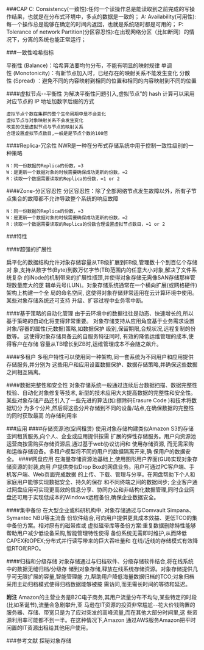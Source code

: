 
###CAP
C: Consistency(一致性):任何一个读操作总是能读取到之前完成的写操作结果，也就是在分布式环境中，多点的数据是一致的；
A: Availability(可用性):每一个操作总是能够在确定的时间内返回，也就是系统随时都是可用的；
P: Tolerance of network Partition(分区容忍性):在出现网络分区（比如断网）的情况下，分离的系统也能正常运行；

###一致性哈希指标

平衡性 (Balance)：哈希算法要均匀分布，不能有明显的映射规律
单调性 (Monotonicity)：有新节点加入时，已经存在的映射关系不能发生变化
分散性 (Spread) ：避免不同的内容映射到相同的位置和相同的内容映射到不同的位置


####虚拟节点--平衡性
为解决平衡性问题引入,虚拟节点”的 hash 计算可以采用对应节点的 IP 地址加数字后缀的方式

	虚拟节点个数在集群的整个生命周期中是不会变化
	虚拟节点与对象映射关系不会发生变化
	改变的仅是虚拟节点与节点的映射关系
	合理设置虚拟节点数目,一般是是节点个数的100倍

####Replica-冗余性
NWR是一种在分布式存储系统中用于控制一致性级别的一种策略

	N：同一份数据的Replica的份数，=3
	W：是更新一个数据对象的时候需要确保成功更新的份数，=2
	R：读取一个数据需要读取的Replica的份数，=1 or 2

####Zone-分区容忍性
分区容忍性：除了全部网络节点发生故障以外，所有子节点集合的故障都不允许导致整个系统的响应故障

	N：同一份数据的Replica的份数，=3
	W：是更新一个数据对象的时候需要确保成功更新的份数，=2
	R：读取一个数据需要读取的Replica的份数合理设置虚拟节点数目，=1 or 2


###特性

####超强的扩展性

扁平化的数据结构允许对象存储容量从TB级扩展到EB级,管理数十个到百亿个存储对
象,支持从数字节(Byte)到数万亿字节(TB)范围内的任意大小对象,解决了文件系统复杂
的iNode的机制带来的扩展性瓶颈,并使得对象存储无需像SAN存储那样管理数量庞大的逻
辑单元号(LUN)。对象存储系统通常在一个横向扩展(或网格硬件)架构上构建一个全
局的命名空间,
这使得对象存储非常适用在云计算环境中使用。
某些对象存储系统还可支持
升级、扩容过程中业务零中断。

####基于策略的自动化管理
由于云环境中的数据往往是动态、快速增长的,所以基于策略的自动化将变得非常重要。
对象存储支持从应用角度基于业务需求设置对象/容器的属性(元数据)策略,如数据保护
级别,保留期限,合规状况,远程复制的份数等。
这使得对象存储具备云的自服务特征同时, 有效的降低运维管理的成本,使得客户在存储
容量从TB增长到ZB时,运维管理成本不会随之飙升。

####多租户
多租户特性可以使用同一种架构,同一套系统为不同用户和应用提供存储服务,并分别为
这些用户和应用设置数据保护、数据存储策略,并确保这些数据之间相互隔离。

####数据完整性和安全性
对象存储系统一般通过连续后台数据扫描、数据完整性校验、自动化对象修复等技术,
新型的技术应用大大提高数据的完整性和安全性。
某些对象存储产品还引入了一些先进的算法(如:擦除码Erasure Code )和技术将数据切分
为多个分片,然后将这些分片存储到不同的设备/站点,在确保数据的完整性的同时获取最高
的存储利用率


###应用
####存储资源池(空间租赁)
使用对象存储构建类似Amazon S3的存储空间租赁服务,向个人、企业或应用提供按需
扩展的弹性存储服务。用户向资源池运营商按需购买存储资源后,通过基于web协议访问和
使用存储资源, 而无需采购和运维存储设备。多租户模型将不同的用户的数据隔离开来,确
保用户的数据安全。
####网盘应用
在海量存储资源池基础上,使用图形用户界面(GUI)实现对象存储资源的封装,向用
户提供类似Drop Box的网盘业务。用户可通过PC客户端、手机客户端、Web页面完成数据
的上传、下载、管理与分享。在网盘帮助下个人和家庭用户能够实现数据安全、持久的保存
和不同终端之间的数据同步;
企业客户通过网盘应用可实现更高效的信息分享、协同办公和非结构化数据管理,同时企业网
盘还可用于实现低成本的Windows远程备份,确保企业数据安全。

####集中备份
在大型企业或科研机构中,
对象存储通过与Comvault Simpana、
Symantec NBU等主流备
份软件结合,可向用户提供更具成本效益、更低TCO的集中备份方案。相对原有的磁带库或
虚拟磁带库等备份方案:重复数据删除特性能够帮助用户减少低设备采购,智能管理特性使得
备份系统无需即时维护,从而降低CAPEX和OPEX;分布式并行读写带来的巨大吞吐量和
在线/近线的存储模式有效降低RTO和RPO。

####归档和分级存储
对象存储通过与归档软件、分级存储软件结合,将在线系统中的数据无缝归档/分级存
储到对象存储,释放在线系统存储资源。对象存储提供几乎可无限扩展的容量,智能管理能
力,帮助用户降低海量数据归档的TCO;对象归档采用主动归档模式使得归档数据能够被按
需访问,而无需长时间的等待和延迟。

**附注**
Amazon的主营业务是B2C电子商务,其用户流量分布不均匀,某些特定的时段(比如圣诞节),流量会急剧攀升,亚
马逊在IT资源的投资非常尴尬--花大价钱购置的服务器、存储、带宽只是为了应对突发的高峰流量,而在其他大部分时间里,这
些资源利用率可能都不到一半。在这种情况下,Amazon 通过AWS服务Amazon把平时闲置的IT资源出租给其他用户使用。


###参考文献
探秘对象存储

